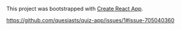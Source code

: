 This project was bootstrapped with [Create React App](https://github.com/facebook/create-react-app).

https://github.com/quesiasts/quiz-app/issues/1#issue-705040360
